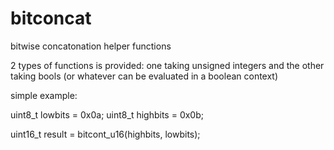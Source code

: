 # bitconcat

bitwise concatonation helper functions

2 types of functions is provided: one taking unsigned integers and the other taking bools (or whatever can be evaluated in a boolean context)

simple example:

uint8_t lowbits = 0x0a;
uint8_t highbits = 0x0b;

uint16_t result = bitcont_u16(highbits, lowbits);

